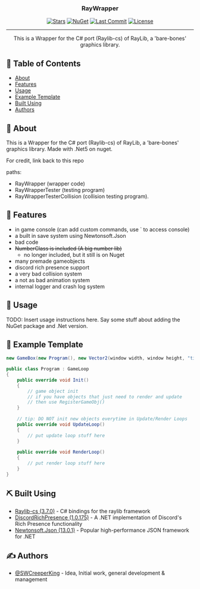 <h3 align="center">RayWrapper</h3>

<div align="center">

  [![Stars](https://img.shields.io/github/stars/SWCreeperKing/RayWrapper)](https://github.com/SWCreeperKing/RayWrapper/stargazers)
  [![NuGet](https://img.shields.io/nuget/dt/RayWrapper)](https://www.nuget.org/packages/RayWrapper/)
  [![Last Commit](https://img.shields.io/github/last-commit/SWCreeperKing/RayWrapper)](https://github.com/SWCreeperKing/RayWrapper/commits/development)
  [![License](https://img.shields.io/github/license/SWCreeperKing/RayWrapper)](/LICENSE)

</div>

---

<p align="center"> This is a Wrapper for the C# port (Raylib-cs) of RayLib, a 'bare-bones' graphics library.
    <br> 
</p>

## 📝 Table of Contents
- [About](#about)
- [Features](#features)
- [Usage](#usage)
- [Example Template](#example_template)
- [Built Using](#built_using)
- [Authors](#authors)

## 🧐 About <a name = "about"></a>
This is a Wrapper for the C# port (Raylib-cs) of RayLib, a 'bare-bones' graphics library.
Made with .Net5 on nuget.

For credit, link back to this repo

paths:
- RayWrapper (wrapper code)
- RayWrapperTester (testing program)
- RayWrapperTesterCollision (collision testing program).

## 🎈 Features <a name="features"></a>
- in game console (can add custom commands, use ` to access console)
- a built in save system using Newtonsoft.Json
- bad code
- ~~NumberClass is included (A big number lib)~~
  - no longer included, but it still is on Nuget
- many premade gameobjects
- discord rich presence support
- a very bad collision system
- a not as bad animation system
- internal logger and crash log system

## 🎈 Usage <a name="usage"></a>
TODO: Insert usage instructions here. Say some stuff about adding the NuGet package and .Net version.


## 🎈 Example Template <a name="example_template"></a>
```C#
new GameBox(new Program(), new Vector2(window width, window height, "title"))

public class Program : GameLoop 
{
    public override void Init() 
    {
        // game object init
        // if you have objects that just need to render and update
        // then use RegisterGameObj()
    }
    
    // tip: DO NOT init new objects everytime in Update/Render Loops
    public override void UpdateLoop()
    {
        // put update loop stuff here
    }
    
    public override void RenderLoop()
    {
        // put render loop stuff here
    }
}
```


## ⛏️ Built Using <a name = "built_using"></a>
- [Raylib-cs (3.7.0)](https://www.nuget.org/packages/Raylib-cs/) - C# bindings for the raylib framework
- [DiscordRichPresence (1.0.175)](https://www.nuget.org/packages/DiscordRichPresence/) - A .NET implementation of Discord's Rich Presence functionality
- [Newtonsoft.Json (13.0.1)](https://www.nuget.org/packages/Newtonsoft.Json/) - Popular high-performance JSON framework for .NET

## ✍️ Authors <a name = "authors"></a>
- [@SWCreeperKing](https://github.com/SWCreeperKing) - Idea, Initial work, general development & management
